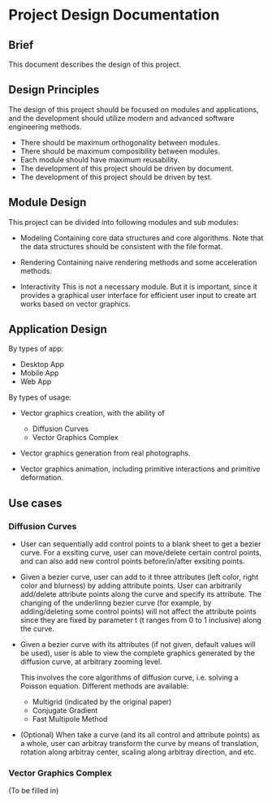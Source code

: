 # Project Design Documentation

## Brief

This document describes the design of this project.

## Design Principles

The design of this project should be focused on modules and applications, and 
the development should utilize modern and advanced software engineering 
methods.

 * There should be maximum orthogonality between modules.
 * There should be maximum composibility between modules.
 * Each module should have maximum reusability.
 * The development of this project should be driven by document.
 * The development of this project should be driven by test.

## Module Design

This project can be divided into following modules and sub modules:

 * Modeling
   Containing core data structures and core algorithms. Note that the data 
   structures should be consistent with the file format.

 * Rendering
   Containing naive rendering methods and some acceleration methods.

 * Interactivity
   This is not a necessary module. But it is important, since it provides a 
   graphical user interface for efficient user input to create art works based 
   on vector graphics.

## Application Design

By types of app:

 * Desktop App
 * Mobile App
 * Web App

By types of usage:

 * Vector graphics creation, with the ability of
   * Diffusion Curves
   * Vector Graphics Complex

 * Vector graphics generation from real photographs.

 * Vector graphics animation, including primitive interactions and primitive 
   deformation.

## Use cases

### Diffusion Curves

 * User can sequentially add control points to a blank sheet to get a bezier 
   curve. For a exsiting curve, user can move/delete certain control points, 
   and can also add new control points before/in/after exsiting points.

 * Given a bezier curve, user can add to it three attributes (left color, right 
   color and blurness) by adding attribute points. User can arbitrarily 
   add/delete attribute points along the curve and specify its attribute. The 
   changing of the underlinng bezier curve (for example, by adding/deleting 
   some control points) will not affect the attribute points since they are 
   fixed by parameter t (t ranges from 0 to 1 inclusive) along the curve.

 * Given a bezier curve with its attributes (if not given, default values will 
   be used), user is able to view the complete graphics generated by the 
   diffusion curve, at arbitrary zooming level.

   This involves the core algorithms of diffusion curve, i.e. solving a Poisson
   equation. Different methods are available:

   * Multigrid (indicated by the original paper)
   * Conjugate Gradient
   * Fast Multipole Method

 * (Optional) When take a curve (and its all control and attribute points) as 
   a whole, user can arbitray transform the curve by means of translation, 
   rotation along arbitray center, scaling along arbitray direction, and etc.

### Vector Graphics Complex

(To be filled in)
